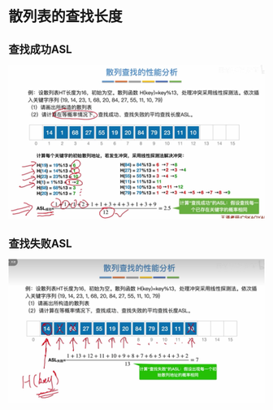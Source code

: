 
# 散列表的查找长度
## 查找成功ASL
![输入图片说明](/imgs/2025-09-08/26sLRXuxADKuV9QE.png)

## 查找失败ASL
![输入图片说明](/imgs/2025-09-08/UtWr4fHDhbvw3dk3.png)

<!--stackedit_data:
eyJoaXN0b3J5IjpbLTEwNjI3NzA3MzBdfQ==
-->
